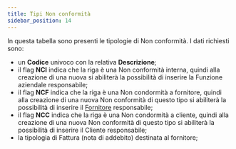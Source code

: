```yaml
---
title: Tipi Non conformità
sidebar_position: 14
---
```


In questa tabella sono presenti le tipologie di Non conformità. I dati richiesti sono:    
- un **Codice** univoco con la relativa **Descrizione**;   
- il flag **NCI** indica che la riga è una Non conformità interna, quindi alla creazione di una nuova si abiliterà la possibilità di inserire la Funzione aziendale responsabile;     
- il flag **NCF** indica che la riga è una Non condormità a fornitore, quindi alla creazione di una nuova Non conformità di questo tipo si abiliterà la possibilità di inserire il [Fornitore](/docs/erp-home/registers/contacts/create-new-contact/accounting-data/accounting-data-intro) responsabile;
- il flag **NCC** indica che la riga è una Non condormità a cliente, quindi alla creazione di una nuova Non conformità di questo tipo si abiliterà la possibilità di inserire il Cliente responsabile;         
- la tipologia di Fattura (nota di addebito) destinata al fornitore;      